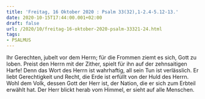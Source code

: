 ```yaml
---
title: 'Freitag, 16 Oktober 2020 : Psalm 33(32),1-2.4-5.12-13.'
date: 2020-10-15T17:44:00.001+02:00
draft: false
url: /2020/10/freitag-16-oktober-2020-psalm-33321-24.html
tags: 
- PSALMUS
---
```


Ihr Gerechten, jubelt vor dem Herrn; für die Frommen ziemt es sich, Gott zu loben. Preist den Herrn mit der Zither, spielt für ihn auf der zehnsaitigen Harfe! Denn das Wort des Herrn ist wahrhaftig, all sein Tun ist verlässlich. Er liebt Gerechtigkeit und Recht, die Erde ist erfüllt von der Huld des Herrn. Wohl dem Volk, dessen Gott der Herr ist, der Nation, die er sich zum Erbteil erwählt hat. Der Herr blickt herab vom Himmel, er sieht auf alle Menschen.